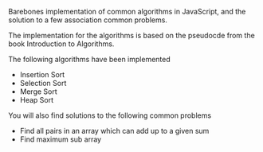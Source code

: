 Barebones implementation of common algorithms in JavaScript, and the solution to a few association common problems.

The implementation for the algorithms is based on the pseudocde from the book Introduction to Algorithms. 

The following algorithms have been implemented
- Insertion Sort
- Selection Sort
- Merge Sort
- Heap Sort

You will also find solutions to the following common problems
- Find all pairs in an array which can add up to a given sum
- Find maximum sub array


